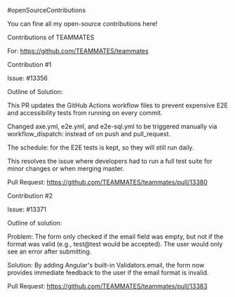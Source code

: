 #openSourceContributions

You can fine all my open-source contributions here!

Contributions of TEAMMATES

For: https://github.com/TEAMMATES/teammates

Contribution #1

Issue: #13356

Outline of Solution:

This PR updates the GitHub Actions workflow files to prevent expensive E2E and accessibility tests from running on every commit.

Changed axe.yml, e2e.yml, and e2e-sql.yml to be triggered manually via workflow_dispatch: instead of on push and pull_request.

The schedule: for the E2E tests is kept, so they will still run daily.

This resolves the issue where developers had to run a full test suite for minor changes or when merging master.

Pull Request: https://github.com/TEAMMATES/teammates/pull/13380

Contribution #2

Issue: #13371

Outline of solution:

Problem: The form only checked if the email field was empty, but not if the format was valid (e.g., test@test would be accepted). The user would only see an error after submitting.

Solution: By adding Angular's built-in Validators.email, the form now provides immediate feedback to the user if the email format is invalid.

Pull Request: https://github.com/TEAMMATES/teammates/pull/13383
